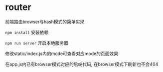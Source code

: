 # router
前端路由browser与hash模式的简单实现

`npm install`
安装依赖

`npm run server`
开启本地服务器

修改static/index.js内的mode可查看对应mode的页面效果

在app.js内已有browser模式对应的后端代码, 在browser模式下刷新也不会404
